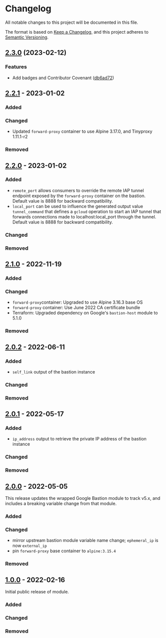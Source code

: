 # Changelog

<!-- markdownlint-disable MD024 -->

All notable changes to this project will be documented in this file.

The format is based on [Keep a Changelog](https://keepachangelog.com/en/1.0.0/),
and this project adheres to [Semantic Versioning](https://semver.org/spec/v2.0.0.html).

## [2.3.0](https://github.com/memes/terraform-google-private-bastion/compare/v2.2.1...v2.3.0) (2023-02-12)


### Features

* Add badges and Contributor Covenant ([db6ad72](https://github.com/memes/terraform-google-private-bastion/commit/db6ad72fad5c783d940b639166cf8ef8c68154e6))

## [2.2.1] - 2023-01-02

### Added

### Changed

- Updated `forward-proxy` container to use Alpine 3.17.0, and Tinyproxy 1.11.1-r2

### Removed

## [2.2.0] - 2023-01-02

### Added

- `remote_port` allows consumers to override the remote IAP tunnel endpoint exposed
  by the `forward-proxy` container on the bastion. Default value is 8888 for
  backward compatibility.
- `local_port` can be used to influence the generated output value `tunnel_command`
  that defines a `gcloud` operation to start an IAP tunnel that forwards connections
  made to localhost:local_port through the tunnel. Default value is 8888 for
  backward compatibility.

### Changed

### Removed

## [2.1.0] - 2022-11-19

### Added

### Changed

- `forward-proxy`container:  Upgraded to use Alpine 3.16.3 base OS
- `forward-proxy` container: Use June 2022 CA certificate bundle
- Terraform: Upgraded dependency on Google's `bastion-host` module to 5.1.0

### Removed

## [2.0.2] - 2022-06-11

### Added

- `self_link` output of the bastion instance

### Changed

### Removed

## [2.0.1] - 2022-05-17

### Added

- `ip_address` output to retrieve the private IP address of the bastion instance

### Changed

### Removed

## [2.0.0] - 2022-05-05

This release updates the wrapped Google Bastion module to track v5.x, and includes
a breaking variable change from that module.

### Added

### Changed

- mirror upstream bastion module variable name change; `ephemeral_ip` is now
  `external_ip`
- pin `forward-proxy` base container to `alpine:3.15.4`

### Removed

## [1.0.0] - 2022-02-16

Initial public release of module.

### Added

### Changed

### Removed

[2.2.1]: https://github.com/memes/terraform-google-private-bastion/compare/v2.2.0...v2.2.1
[2.2.0]: https://github.com/memes/terraform-google-private-bastion/compare/v2.1.0...v2.2.0
[2.1.0]: https://github.com/memes/terraform-google-private-bastion/compare/v2.0.2...v2.1.0
[2.0.2]: https://github.com/memes/terraform-google-private-bastion/compare/v2.0.1...v2.0.2
[2.0.1]: https://github.com/memes/terraform-google-private-bastion/compare/v2.0.0...v2.0.1
[2.0.0]: https://github.com/memes/terraform-google-private-bastion/compare/v1.0.0...v2.0.0
[1.0.0]: https://github.com/memes/terraform-google-private-bastion/releases/tag/v1.0.0
